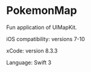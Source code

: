# PokemonMap
Fun application of UIMapKit. 

iOS compatibility: versions 7-10

xCode: version 8.3.3

Language: Swift 3
